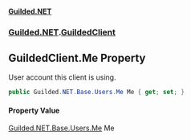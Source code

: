 
#### [Guilded.NET](index 'index')
### [Guilded.NET](index#Guilded_NET 'Guilded.NET').[GuildedClient](GuildedClient 'Guilded.NET.GuildedClient')
## GuildedClient.Me Property
User account this client is using.  
```csharp
public Guilded.NET.Base.Users.Me Me { get; set; }
```

#### Property Value
[Guilded.NET.Base.Users.Me](https://docs.microsoft.com/en-us/dotnet/api/Guilded.NET.Base.Users.Me 'Guilded.NET.Base.Users.Me')
Me
